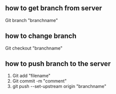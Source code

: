 ## how to get branch from server

Git branch "branchname"

## how to change branch

Git checkout "branchname"

## how to push branch to the server 

1. Git add "filename"
2. Git commit -m "comment"
3. git push --set-upstream origin "branchname"